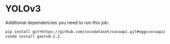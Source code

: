 # YOLOv3

Additional dependencies you need to run this job:

```bash
pip install git+https://github.com/cocodataset/cocoapi.git#egg=cocoapi&subdirectory=PythonAPI
conda install gast=0.2.2
```

